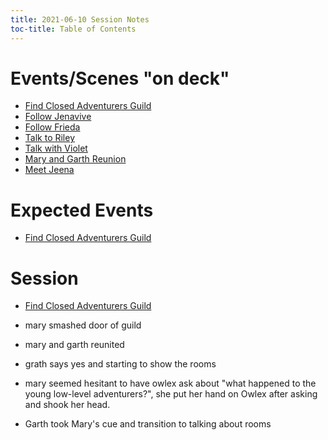 ```yaml
---
title: 2021-06-10 Session Notes
toc-title: Table of Contents
---
```


# Events/Scenes "on deck"

- [Find Closed Adventurers Guild](../scenes/get-to-closed-adventurers-guild.md)
- [Follow Jenavive](../scenes/follow-jenavive-from-adventurers-guild.md)
- [Follow Frieda](../scenes/follow-frieda-from-adventurers-guild.md)
- [Talk to Riley](../talk-with-riley-from-adventurers-guild.md)
- [Talk with Violet](../talk-with-violet-from-adventurers-guild.md)
- [Mary and Garth Reunion](../scenes/mary-garth-reunion.md)
- [Meet Jeena](../scenes/first-meetings/meet-jeena.md)


# Expected Events

- [Find Closed Adventurers Guild](../scenes/get-to-closed-adventurers-guild.md)

# Session 

- [Find Closed Adventurers Guild](../scenes/get-to-closed-adventurers-guild.md)

- mary smashed door of guild

- mary and garth reunited

- grath says yes and starting to show the rooms

- mary seemed hesitant to have owlex ask about "what happened to the young low-level adventurers?", she put her hand on Owlex after asking and shook her head.

- Garth took Mary's cue and transition to talking about rooms
